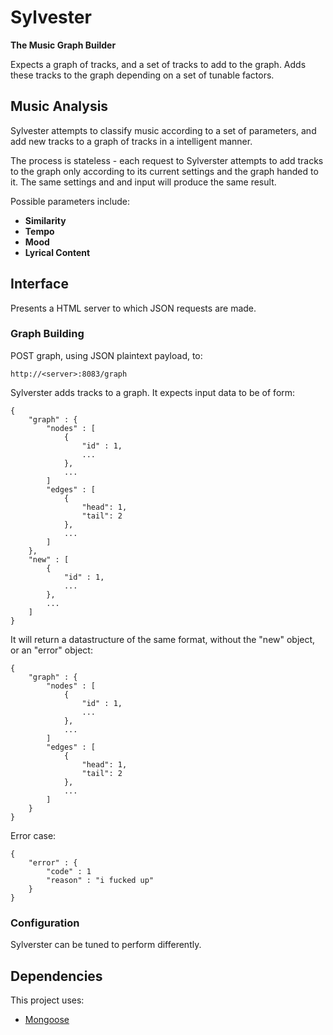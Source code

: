 # Sylvester

**The Music Graph Builder**

Expects a graph of tracks, and a set of tracks to add to the graph.
Adds these tracks to the graph depending on a set of tunable factors.

## Music Analysis

Sylvester attempts to classify music according to a set of parameters, and add new tracks to a graph of tracks in a intelligent manner.

The process is stateless - each request to Sylverster attempts to add tracks to the graph only according to its current settings and the graph handed to it. The same settings and and input will produce the same result.

Possible parameters include:

-   **Similarity**
-   **Tempo**
-   **Mood**
-   **Lyrical Content**

## Interface

Presents a HTML server to which JSON requests are made.


### Graph Building

POST graph, using JSON plaintext payload, to:

    http://<server>:8083/graph

Sylverster adds tracks to a graph. It expects input data to be of form:

    {
        "graph" : {
            "nodes" : [
                {
                    "id" : 1,
                    ...
                },
                ...
            ]
            "edges" : [
                {
                    "head": 1,
                    "tail": 2
                },
                ...
            ]            
        },
        "new" : [
            {
                "id" : 1,
                ...
            },
            ...        
        ]
    }
    
It will return a datastructure of the same format, without the "new" object, or an "error" object:

    {
        "graph" : {
            "nodes" : [
                {
                    "id" : 1,
                    ...
                },
                ...
            ]
            "edges" : [
                {
                    "head": 1,
                    "tail": 2
                },
                ...
            ]            
        }
    }

Error case:

    {
        "error" : {
            "code" : 1
            "reason" : "i fucked up"  
        }
    }


### Configuration

Sylverster can be tuned to perform differently. 

## Dependencies

This project uses:

-   [Mongoose](http://code.google.com/p/mongoose/)
